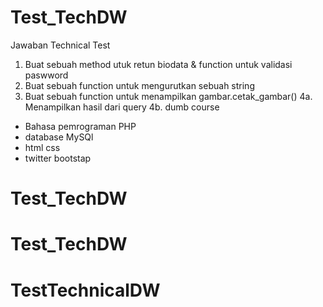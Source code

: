 # Test_TechDW
Jawaban Technical Test

1. Buat sebuah method utuk retun biodata & function untuk validasi paswword
2. Buat sebuah function untuk mengurutkan sebuah string
3. Buat sebuah function untuk menampilkan gambar.cetak_gambar()
4a. Menampilkan hasil dari query
4b. dumb course
 
 - Bahasa pemrograman PHP
 - database MySQl
 - html css
 - twitter bootstap
 

# Test_TechDW
# Test_TechDW
# TestTechnicalDW

